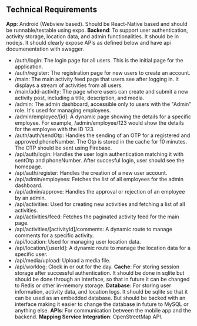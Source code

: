 ## Technical Requirements
**App**: Android (Webview based). Should be React-Native based and should be runnable/testable using expo.
**Backend**: To support user authentication, activity storage, location data, and admin functionalities. It should be in nodejs. It should clearly expose APIs as defined below and have api documenentation with swagger.
   * /auth/login: The login page for all users. This is the initial page for the
     application.
   * /auth/register: The registration page for new users to create an account.
   * /main: The main activity feed page that users see after logging in. It displays a
     stream of activities from all users.
   * /main/add-activity: The page where users can create and submit a new activity post,
     including a title, description, and media.
   * /admin: The admin dashboard, accessible only to users with the "Admin" role. It's used
     for managing employees.
   * /admin/employee/[id]: A dynamic page showing the details for a specific employee. For
     example, /admin/employee/123 would show the details for the employee with the ID 123.
   * /auth/auth/sendOtp: Handles the sending of an OTP for a registered and approved phoneNumber. The Otp is stored in the cache for 10 minutes. The OTP should be sent using Firebase.
   * /api/auth/login: Handles the user login authentication matching it with sentOtp and phoneNumber. After succesful login, user should see the homepage.
   * /api/auth/register: Handles the creation of a new user account.
   * /api/admin/employees: Fetches the list of all employees for the admin dashboard.
   * /api/admin/approve: Handles the approval or rejection of an employee by an admin.
   * /api/activities: Used for creating new activities and fetching a list of all
     activities.
   * /api/activities/feed: Fetches the paginated activity feed for the main page.
   * /api/activities/[activityId]/comments: A dynamic route to manage comments for a
     specific activity.
   * /api/location: Used for managing user location data.
   * /api/location/[userId]: A dynamic route to manage the location data for a specific
     user.
   * /api/media/upload: Upload a media file.
   * /api/worklog: Clock in or out for the day.
**Cache**: For storing session storage after successful authentication. It should be done in sqlite but should be done through an interface, so that in future it can be changed to Redis or other in-memory storage.
**Database**: For storing user information, activity data, and location logs. It should be sqlite so that it can be used as an embedded database. But should be backed with an interface making it easier to change the database in future to MySQL or anything else.
**APIs**: For communication between the mobile app and the backend.
**Mapping Service Integration**: OpenStreetMap API.
